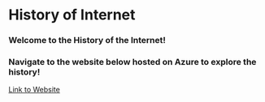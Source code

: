 # History of Internet 
### Welcome to the History of the Internet! 
### Navigate to the website below hosted on Azure to explore the history!
[Link to Website](http://pycalc.eastus.azurecontainer.io/)
